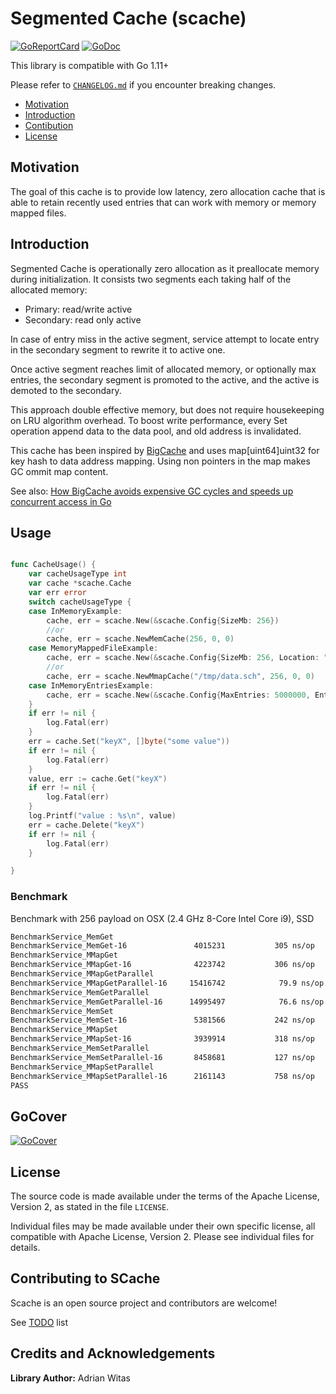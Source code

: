# Segmented Cache (scache) 

[![GoReportCard](https://goreportcard.com/badge/github.com/viant/scache)](https://goreportcard.com/report/github.com/viant/scache)
[![GoDoc](https://godoc.org/github.com/viant/scache?status.svg)](https://godoc.org/github.com/viant/scache)

This library is compatible with Go 1.11+

Please refer to [`CHANGELOG.md`](CHANGELOG.md) if you encounter breaking changes.

- [Motivation](#motivation)
- [Introduction](#introduction)
- [Contibution](#contributing-to-bqtail)
- [License](#license)

## Motivation

The goal of this cache is to provide low latency, zero allocation cache that is able to retain recently used entries that can work 
with memory or memory mapped files. 


## Introduction

Segmented Cache is operationally zero allocation as it preallocate memory during initialization.
It consists two segments each taking half of the allocated memory:
 - Primary:  read/write active
 - Secondary: read only active
 
In case of entry miss in the active segment, service attempt to locate entry in the secondary segment to rewrite it to active one. 

Once active segment reaches limit of allocated memory, or optionally max entries, the secondary segment is promoted to the active, 
and the active is demoted to the secondary. 


This approach double effective memory, but does not require housekeeping on LRU algorithm overhead.
To boost write performance, every Set operation append data to the data pool, and old address is invalidated.   

This cache has been inspired by [BigCache](https://github.com/allegro/bigcache) and uses map[uint64]uint32 for key hash to data address mapping.
Using non pointers in the map makes GC ommit map content. 

See also: [How BigCache avoids expensive GC cycles and speeds up concurrent access in Go](https://dev.to/douglasmakey/how-bigcache-avoids-expensive-gc-cycles-and-speeds-up-concurrent-access-in-go-12bb)

## Usage

```go

func CacheUsage() {
	var cacheUsageType int
	var cache *scache.Cache
	var err error
	switch cacheUsageType {
	case InMemoryExample:
		cache, err = scache.New(&scache.Config{SizeMb: 256})
		//or 
		cache, err = scache.NewMemCache(256, 0, 0)
	case MemoryMappedFileExample:
		cache, err = scache.New(&scache.Config{SizeMb: 256, Location: "/tmp/data.sch"})
		//or 
		cache, err = scache.NewMmapCache("/tmp/data.sch", 256, 0, 0)
	case InMemoryEntriesExample:
		cache, err = scache.New(&scache.Config{MaxEntries: 5000000, EntrySize: 128})
	}
	if err != nil {
		log.Fatal(err)
	}
	err = cache.Set("keyX", []byte("some value"))
	if err != nil {
		log.Fatal(err)
	}
	value, err := cache.Get("keyX")
	if err != nil {
		log.Fatal(err)
	}
	log.Printf("value : %s\n", value)
	err = cache.Delete("keyX")
	if err != nil {
		log.Fatal(err)
	}

}
```

### Benchmark 

Benchmark with 256 payload on OSX (2.4 GHz 8-Core Intel Core i9), SSD


```bash
BenchmarkService_MemGet
BenchmarkService_MemGet-16             	 4015231	       305 ns/op	       7 B/op	       0 allocs/op
BenchmarkService_MMapGet
BenchmarkService_MMapGet-16            	 4223742	       306 ns/op	       7 B/op	       0 allocs/op
BenchmarkService_MMapGetParallel
BenchmarkService_MMapGetParallel-16    	15416742	        79.9 ns/op	       7 B/op	       0 allocs/op
BenchmarkService_MemGetParallel
BenchmarkService_MemGetParallel-16     	14995497	        76.6 ns/op	       7 B/op	       0 allocs/op
BenchmarkService_MemSet
BenchmarkService_MemSet-16             	 5381566	       242 ns/op	       7 B/op	       0 allocs/op
BenchmarkService_MMapSet
BenchmarkService_MMapSet-16            	 3939914	       318 ns/op	       7 B/op	       0 allocs/op
BenchmarkService_MemSetParallel
BenchmarkService_MemSetParallel-16     	 8458681	       127 ns/op	       7 B/op	       0 allocs/op
BenchmarkService_MMapSetParallel
BenchmarkService_MMapSetParallel-16    	 2161143	       758 ns/op	       7 B/op	       0 allocs/op
PASS
```


## GoCover

[![GoCover](https://gocover.io/github.com/viant/scache)](https://gocover.io/github.com/viant/scache)


<a name="License"></a>
## License

The source code is made available under the terms of the Apache License, Version 2, as stated in the file `LICENSE`.

Individual files may be made available under their own specific license,
all compatible with Apache License, Version 2. Please see individual files for details.

<a name="Credits-and-Acknowledgements"></a>

## Contributing to SCache

Scache is an open source project and contributors are welcome!

See [TODO](TODO.md) list

## Credits and Acknowledgements

**Library Author:** Adrian Witas

